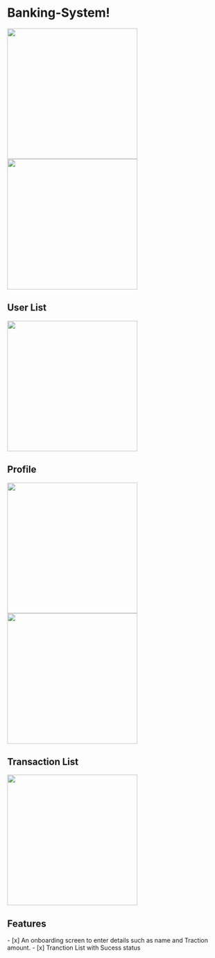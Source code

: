 # Banking-System!

<img src="https://user-images.githubusercontent.com/43718012/141608418-0ac17e23-30e5-49bb-af84-c24e914af8f4.jpg" width="300"> <img src="https://user-images.githubusercontent.com/43718012/141608473-94879c95-807b-4112-a30c-9ea00ddba1ae.jpg" width="300">
<h2>User List</h2>
<img src="https://user-images.githubusercontent.com/43718012/141608395-50b50eb9-62c7-4508-a860-a4d144d7b311.jpg" width="300">
<h2>Profile</h2>
<img src="https://user-images.githubusercontent.com/43718012/141608400-7860a364-57b3-4c7f-8a7a-a910be0fbecc.jpg" width="300">
<img src="https://user-images.githubusercontent.com/43718012/141608412-79d346f4-8955-4cb1-9aaf-3705ab63da78.jpg" width="300">
<h2>Transaction List</h2>
<img src="https://user-images.githubusercontent.com/43718012/141608415-c7cbf2c9-0f21-44e5-883a-6d66bb2bb43d.jpg" width="300">
<h2>Features</h2>
- [x] An onboarding screen to enter details such as name and Traction amount.
- [x] Tranction List with Sucess status
